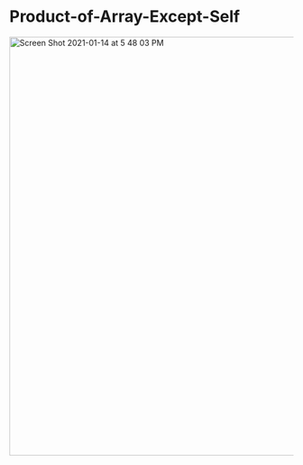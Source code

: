 # Product-of-Array-Except-Self


<img width="742" alt="Screen Shot 2021-01-14 at 5 48 03 PM" src="https://user-images.githubusercontent.com/61479934/104658382-aa74e900-5690-11eb-9dab-075ba35e2d8c.png">
